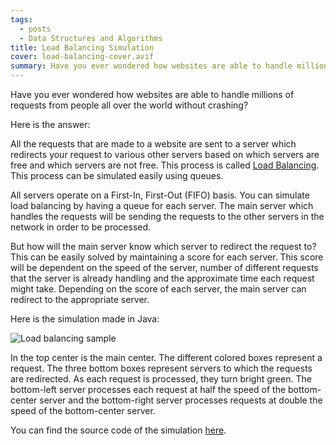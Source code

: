 ```yaml
---
tags:
  - posts
  - Data Structures and Algorithms
title: Load Balancing Simulation
cover: load-balancing-cover.avif
summary: Have you ever wondered how websites are able to handle millions of requests from people all over the world without crashing?
---
```


Have you ever wondered how websites are able to handle millions of requests from people
all over the world without crashing?

Here is the answer: 
All the requests that are made to a website are sent to a server which redirects your
request to various other servers based on which servers are free and which servers are not free.
This process is called [Load Balancing](https://en.wikipedia.org/wiki/Load_balancing_(computing)).
This process can be simulated easily using queues.

All servers operate on a First-In, First-Out (FIFO) basis.
You can simulate load balancing by having a queue for each server.
The main server which handles the requests will be sending the requests
to the other servers in the network in order to be processed.

But how will the main server know which server to redirect the request to?
This can be easily solved by maintaining a score for each server.
This score will be dependent on the speed of the server,
number of different requests that the server is already handling and
the approximate time each request might take.
Depending on the score of each server, the main server can redirect to the appropriate server.

Here is the simulation made in Java:

![Load balancing sample](/images/load-balancing.gif)

In the top center is the main center.
The different colored boxes represent a request.
The three bottom boxes represent servers to which the requests are redirected.
As each request is processed, they turn bright green.
The bottom-left server processes each request at half the speed of the
bottom-center server and the bottom-right server processes requests at
double the speed of the bottom-center server.

You can find the source code of the simulation [here](https://github.com/satwik-kambham/Load-Balancing-Simulation).
